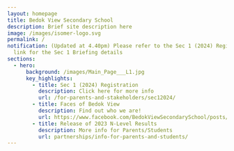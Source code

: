 ```yaml
---
layout: homepage
title: Bedok View Secondary School
description: Brief site description here
image: /images/isomer-logo.svg
permalink: /
notification: (Updated at 4.40pm) Please refer to the Sec 1 (2024) Registration
  link for the Sec 1 Briefing details
sections:
  - hero:
      background: /images/Main_Page___L1.jpg
      key_highlights:
        - title: Sec 1 (2024) Registration
          description: Click here for more info
          url: /for-parents-and-stakeholders/sec12024/
        - title: Faces of Bedok View
          description: Find out who we are!
          url: https://www.facebook.com/BedokViewSecondarySchool/posts/pfbid02jzrRLeLBDpH2P837WZFQp3U2wgFWLEwpaVFsG8jfnfjuheMYo5hqTXxBsjkuXoXYl
        - title: Release of 2023 N-Level Results
          description: More info for Parents/Students
          url: partnerships/info-for-parents-and-students/
---
```

